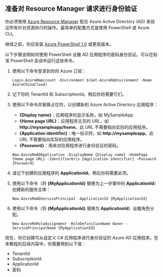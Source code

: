 ## 准备对 Resource Manager 请求进行身份验证

你必须使用 [Azure Resource Manager][lnk-authenticate-arm] 配合 Azure Active Directory (AD) 来验证所有针对资源执行的操作。最简单的配置方式是使用 PowerShell 或 Azure CLI。

继续之前，你应安装 [Azure PowerShell 1.0][lnk-powershell-install] 或更高版本。

以下步骤说明如何使用 PowerShell 设置 AD 应用程序的密码身份验证。可以在标准 PowerShell 会话中运行这些命令。

1. 使用以下命令登录到你的 Azure 订阅：

    ```
    Login-AzureRmAccount -Environment $(Get-AzureRmEnvironment -Name AzureChinaCloud)
    ```

2. 记下你的 TenantId 和 SubscriptionId。稍后你将需要它们。

3. 使用以下命令并替换占位符，以创建新的 Azure Active Directory 应用程序：

    - **{Display name}**：应用程序的显示名称，如 MySampleApp
    - **{Home page URL}**：应用程序主页的 URL，如 **http://mysampleapp/home**。此 URL 不需要指向实际的应用程序。
    - **{Application identifier}**：唯一标识符，如 **http://mysampleapp**。此 URL 不需要指向实际的应用程序。
    - **{Password}**：用来对应用程序进行身份验证的密码。

    ```
    New-AzureRmADApplication -DisplayName {Display name} -HomePage {Home page URL} -IdentifierUris {Application identifier} -Password {Password}
    ```
    
4. 请记下创建的应用程序的 **ApplicationId**。稍后你将需要此项。

5. 使用以下命令（将 **{MyApplicationId}** 替换为上一步骤中的 **ApplicationId**）创建新的服务主体：

    ```
    New-AzureRmADServicePrincipal -ApplicationId {MyApplicationId}
    ```
    
6. 使用以下命令（将 **{MyApplicationId}** 替换为 **ApplicationId**）设置角色分配。

    ```
    New-AzureRmRoleAssignment -RoleDefinitionName Owner -ServicePrincipalName {MyApplicationId}
    ```
    
现在，你已创建可从自定义 C# 应用程序进行身份验证的 Azure AD 应用程序。在本教程的后续内容中，你需要用到以下值：

- TenantId
- SubscriptionId
- ApplicationId
- 密码

[lnk-authenticate-arm]: https://msdn.microsoft.com/zh-cn/library/azure/dn790557.aspx
[lnk-powershell-install]: /documentation/articles/powershell-install-configure/

<!---HONumber=Mooncake_0321_2016-->